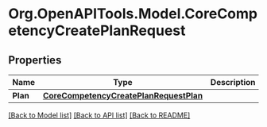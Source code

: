 # Org.OpenAPITools.Model.CoreCompetencyCreatePlanRequest

## Properties

Name | Type | Description | Notes
------------ | ------------- | ------------- | -------------
**Plan** | [**CoreCompetencyCreatePlanRequestPlan**](CoreCompetencyCreatePlanRequestPlan.md) |  | 

[[Back to Model list]](../README.md#documentation-for-models) [[Back to API list]](../README.md#documentation-for-api-endpoints) [[Back to README]](../README.md)

